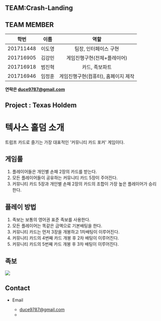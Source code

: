 ## TEAM:Crash-Landing

## TEAM MEMBER
| 학번 | 이름 | 역할 |
| :---: | :---: | :---: |
| 201711448 | 이도영 | 팀장, 인터페이스 구현|
| 201716905 | 김강민 | 게임진행구현(전체+플레이어)|
| 201716918 | 범진혁 | 카드, 족보파트|
| 201716946 | 임정훈 | 게임진행구현(컴퓨터), 홈페이지 제작|


**연락은 duce9787@gmail.com**




## Project : Texas Holdem

# 텍사스 홀덤 소개

트럼프 카드로 즐기는 가장 대표적인 '커뮤니티 카드 포커' 게임이다.

## 게임룰

1. 플레이어들은 개인별 손패 2장의 카드를 받는다.
2. 모든 플레이어들이 공유하는 커뮤니티 카드 5장이 주어진다.
3. 커뮤니티 카드 5장과 개인별 손패 2장의 카드의 조합이 가장 높은 플레이어가 승리한다.

## 플레이 방법

1. 족보는 보통의 영어권 표준 족보를 사용한다.
2. 모든 플레이어는 똑같은 금액으로 기본배팅을 한다.
3. 커뮤니티 카드는 먼저 3장을 개봉하고 1차배팅이 이루어진다.
4. 커뮤니티 카드의 4번째 카드 개봉 후 2차 배팅이 이루어진다.
5. 커뮤니티 카드의 5번째 카드 개봉 후 3차 배팅이 이루어진다.

## 족보
![](texas-image.jpg)


## Contact

- Email

  - duce9787@gmail.com
  - 


